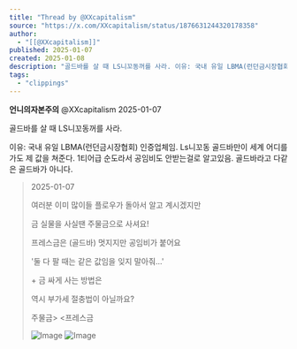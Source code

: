 ```yaml
---
title: "Thread by @XXcapitalism"
source: "https://x.com/XXcapitalism/status/1876631244320178358"
author:
  - "[[@XXcapitalism]]"
published: 2025-01-07
created: 2025-01-08
description: "골드바를 살 때 LS니꼬동꺼를 사라. 이유: 국내 유일 LBMA(런던금시장협회) 인증업체임. Ls니꼬동 골드바만이 세계 어디를 가도 제 값을 쳐준다. 1티어급 순도라서 공임비도 안받는걸로 알고있음. 골드바라고 다같은 골드바가 아니다."
tags:
  - "clippings"
---
```

**언니의자본주의** @XXcapitalism 2025-01-07

골드바를 살 때 LS니꼬동꺼를 사라.

이유: 국내 유일 LBMA(런던금시장협회) 인증업체임. Ls니꼬동 골드바만이 세계 어디를 가도 제 값을 쳐준다. 1티어급 순도라서 공임비도 안받는걸로 알고있음. 골드바라고 다같은 골드바가 아니다.

> 2025-01-07
> 
> 여러분 이미 많이들 플로우가 돌아서 알고 계시겠지만
> 
> 금 실물을 사실땐 주물금으로 사셔요!
> 
> 프레스금은 (골드바) 멋지지만 공임비가 붙어요
> 
> '둘 다 팔 때는 같은 값임을 잊지 말아줘...'
> 
> \+ 금 싸게 사는 방법은
> 
> 역시 부가세 절충법이 아닐까요?
> 
> 주물금> <프레스금
> 
> ![Image](https://pbs.twimg.com/media/GgrQDVObEAAu6oT?format=jpg&name=large) ![Image](https://pbs.twimg.com/media/GgrQDXybsAAnbD0?format=jpg&name=large)